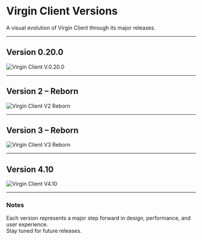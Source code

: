 # Virgin Client Versions

A visual evolution of Virgin Client through its major releases.

---

## Version 0.20.0
![Virgin Client V.0.20.0](https://i.imgur.com/wbCOyqU.jpeg)

---

## Version 2 – Reborn
![Virgin Client V2 Reborn](https://i.imgur.com/pJ0lqgF.png)

---

## Version 3 – Reborn
![Virgin Client V3 Reborn](https://i.imgur.com/d53LcxP.png)

---

## Version 4.10
![Virgin Client V4.10](https://i.imgur.com/tDtZwWI.png)

---

### Notes
Each version represents a major step forward in design, performance, and user experience.  
Stay tuned for future releases.
